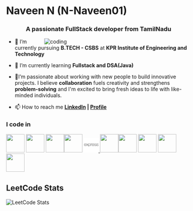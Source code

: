 # Naveen N (N-Naveen01)

<h3 align="center">A passionate FullStack developer from TamilNadu</h3>


<img align="right" alt="coding" width="400" src="https://i.pinimg.com/originals/81/17/8b/81178b47a8598f0c81c4799f2cdd4057.gif">





</p>

- 🔭 I’m currently pursuing **B.TECH - CSBS** at **KPR Institute of Engineering and Technology** 

- 🌱 I’m currently learning **Fullstack and DSA(Java)**

- 👯I’m passionate about working with new people to build innovative projects. I believe **collaboration** fuels creativity and strengthens **problem-solving** and I'm excited to bring fresh ideas to life with like-minded individuals.

- 📫 How to reach me **[LinkedIn](https://www.linkedin.com/in/n-naveen01/)  | [Profile](https://nnaveen01.vercel.app/)**
  
<p align="left">
</p>


### I code in
<img height="50" width="50" src="https://img.icons8.com/color/48/000000/java-coffee-cup-logo.png" /> <img height="50" width="50" src="https://img.icons8.com/color/48/000000/html-5.png" /> <img height="50" width="50" src="https://img.icons8.com/color/48/000000/css3.png" /><img height="50" width="50" src="https://img.icons8.com/color/48/000000/bootstrap.png" /> </a> <a href="https://expressjs.com" target="_blank" rel="noreferrer"> <img src="https://raw.githubusercontent.com/devicons/devicon/master/icons/express/express-original-wordmark.svg" alt="express" width="40" height="40"/> </a>
<img height="50" width="50" src="https://img.icons8.com/color/48/000000/javascript.png"/><img height="50" width="50" src="https://img.icons8.com/color/48/000000/react-native.png"/> <img height="50" width="50" src="https://img.icons8.com/color/48/000000/mysql-logo.png"/> <img height="50" width="50" src="https://img.icons8.com/color/48/000000/mongodb.png"/> <img height="50" width="50" src="https://img.icons8.com/color/48/000000/nodejs.png"/> 

## LeetCode Stats

![LeetCode Stats](https://leetcard.jacoblin.cool/22CB036_KPRIET?theme=dark&font=Gamja%20Flower&ext=heatmap)

